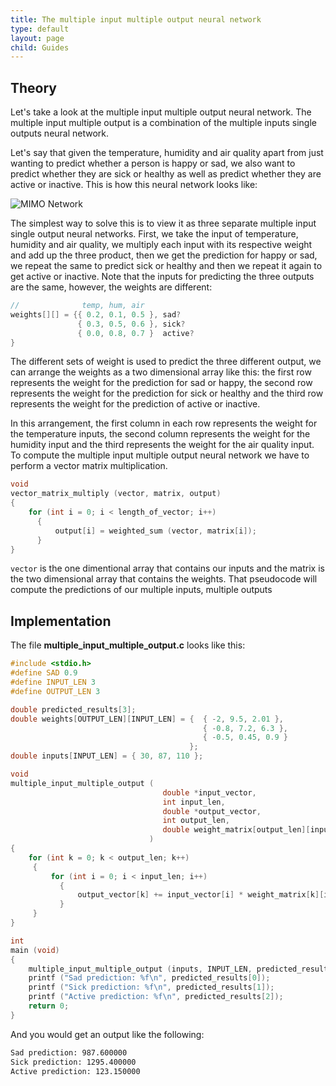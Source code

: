 ```yaml
---
title: The multiple input multiple output neural network
type: default
layout: page
child: Guides
---
```


## Theory

Let's take a look at the multiple input multiple output neural network. The
multiple input multiple output is a combination of the multiple inputs single
outputs neural network.

Let's say that given the temperature, humidity and air quality apart from just
wanting to predict whether a person is happy or sad, we also want to predict
whether they are sick or healthy as well as predict whether they are active or
inactive. This is how this neural network looks like:

![MIMO Network](/guides/deep-learningc/img/mimo1.png)

The simplest way to solve this is to view it as three separate multiple input
single output neural networks. First, we take the input of temperature, humidity
and air quality, we multiply each input with its respective weight and add up
the three product, then we get the prediction for happy or sad, we repeat the
same to predict sick or healthy and then we repeat it again to get active or
inactive. Note that the inputs for predicting the three outputs are the same,
however, the weights are different:

```c
//              temp, hum, air
weights[][] = {{ 0.2, 0.1, 0.5 }, sad?
               { 0.3, 0.5, 0.6 }, sick?
			   { 0.0, 0.8, 0.7 }  active?
}
```

The different sets of weight is used to predict the three different output, we
can arrange the weights as a two dimensional array like this: the first row
represents the weight for the prediction for sad or happy, the second row
represents the weight for the prediction for sick or healthy and the third row
represents the weight for the prediction of active or inactive.

In this arrangement, the first column in each row represents the weight for the
temperature inputs, the second column represents the weight for the humidity
input and the third represents the weight for the air quality input. To compute
the multiple input multiple output neural network we have to perform a vector
matrix multiplication.

```c
void
vector_matrix_multiply (vector, matrix, output)
{
	for (int i = 0; i < length_of_vector; i++)
  	  {
		  output[i] = weighted_sum (vector, matrix[i]);
	  }
}
```

`vector` is the one dimentional array that contains our inputs and the matrix is
the two dimensional array that contains the weights. That pseudocode will
compute the predictions of our multiple inputs, multiple outputs

## Implementation

The file **multiple_input_multiple_output.c** looks like this:

```c
#include <stdio.h>
#define SAD 0.9
#define INPUT_LEN 3
#define OUTPUT_LEN 3

double predicted_results[3];
double weights[OUTPUT_LEN][INPUT_LEN] = {  { -2, 9.5, 2.01 },
	                                       { -0.8, 7.2, 6.3 },
										   { -0.5, 0.45, 0.9 }
									    };
double inputs[INPUT_LEN] = { 30, 87, 110 };

void
multiple_input_multiple_output (
	                              double *input_vector,
								  int input_len,
								  double *output_vector,
								  int output_len,
								  double weight_matrix[output_len][input_len]
	                           )
{
	for (int k = 0; k < output_len; k++)
     {
		 for (int i = 0; i < input_len; i++)
		   {
			   output_vector[k] += input_vector[i] * weight_matrix[k][i];
		   }
	 }
}

int
main (void)
{
	multiple_input_multiple_output (inputs, INPUT_LEN, predicted_results, OUTPUT_LEN, weights);
	printf ("Sad prediction: %f\n", predicted_results[0]);
	printf ("Sick prediction: %f\n", predicted_results[1]);
	printf ("Active prediction: %f\n", predicted_results[2]);
	return 0;
}
```

And you would get an output like the following:

```bash
Sad prediction: 987.600000
Sick prediction: 1295.400000
Active prediction: 123.150000
```
